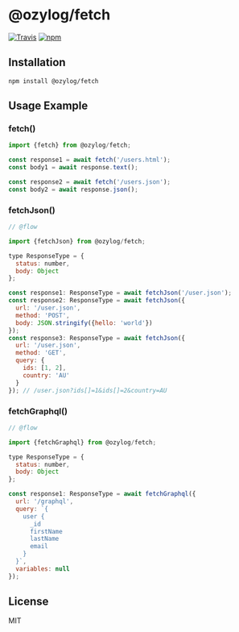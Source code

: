 # @ozylog/fetch

[![Travis](https://img.shields.io/travis/ozylog/fetch.svg)](https://travis-ci.org/ozylog/fetch) [![npm](https://img.shields.io/npm/dt/@ozylog/fetch.svg)](https://www.npmjs.com/package/@ozylog/fetch)

## Installation
```
npm install @ozylog/fetch
```

## Usage Example

### fetch()
```javascript
import {fetch} from @ozylog/fetch;

const response1 = await fetch('/users.html');
const body1 = await response.text();

const response2 = await fetch('/users.json');
const body2 = await response.json();
```

### fetchJson()
```javascript
// @flow

import {fetchJson} from @ozylog/fetch;

type ResponseType = {
  status: number,
  body: Object
};

const response1: ResponseType = await fetchJson('/user.json');
const response2: ResponseType = await fetchJson({
  url: '/user.json',
  method: 'POST',
  body: JSON.stringify({hello: 'world'})
});
const response3: ResponseType = await fetchJson({
  url: '/user.json',
  method: 'GET',
  query: {
    ids: [1, 2],
    country: 'AU'
  }
}); // /user.json?ids[]=1&ids[]=2&country=AU
```

### fetchGraphql()
```javascript
// @flow

import {fetchGraphql} from @ozylog/fetch;

type ResponseType = {
  status: number,
  body: Object
};

const response1: ResponseType = await fetchGraphql({
  url: '/graphql',
  query: `{
    user {
      _id
      firstName
      lastName
      email
    }
  }`,
  variables: null
});
```

## License
MIT
